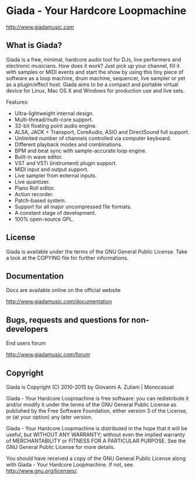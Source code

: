 

Giada - Your Hardcore Loopmachine
=================================

http://www.giadamusic.com



What is Giada?
--------------
Giada is a free, minimal, hardcore audio tool for DJs, live performers
and electronic musicians. How does it work? Just pick up your channel,
fill it with samples or MIDI events and start the show by using this
tiny piece of software as a loop machine, drum machine, sequencer, live
sampler or yet as a plugin/effect host. Giada aims to be a compact and
portable virtual device for Linux, Mac OS X and Windows for production
use and live sets.

Features:

* Ultra-lightweight internal design.
* Multi-thread/multi-core support.
* 32-bit floating point audio engine.
* ALSA, JACK + Transport, CoreAudio, ASIO and DirectSound full support.
* Unlimited number of channels controlled via computer keyboard.
* Different playback modes and combinations.
* BPM and beat sync with sample-accurate loop engine.
* Built-in wave editor.
* VST and VSTi (instrument) plugin support.
* MIDI input and output support.
* Live sampler from external inputs.
* Live quantizer.
* Piano Roll editor.
* Action recorder.
* Patch-based system.
* Support for all major uncompressed file formats.
* A constant stage of development.
* 100% open-source GPL.




License
-------
Giada is available under the terms of the GNU General Public License.
Take a look at the COPYING file for further informations.



Documentation
-------------
Docs are available online on the official website

http://www.giadamusic.com/documentation



Bugs, requests and questions for non-developers
-----------------------------------------------
End users forum

http://www.giadamusic.com/forum



Copyright
---------
Giada is Copyright (C) 2010-2015 by Giovanni A. Zuliani | Monocasual

Giada - Your Hardcore Loopmachine is free software: you can
redistribute it and/or modify it under the terms of the GNU General
Public License as published by the Free Software Foundation, either
version 3 of the License, or (at your option) any later version.

Giada - Your Hardcore Loopmachine is distributed in the hope that it
will be useful, but WITHOUT ANY WARRANTY; without even the implied
warranty of MERCHANTABILITY or FITNESS FOR A PARTICULAR PURPOSE.
See the GNU General Public License for more details.

You should have received a copy of the GNU General Public License
along with Giada - Your Hardcore Loopmachine. If not, see
<http://www.gnu.org/licenses/>.
